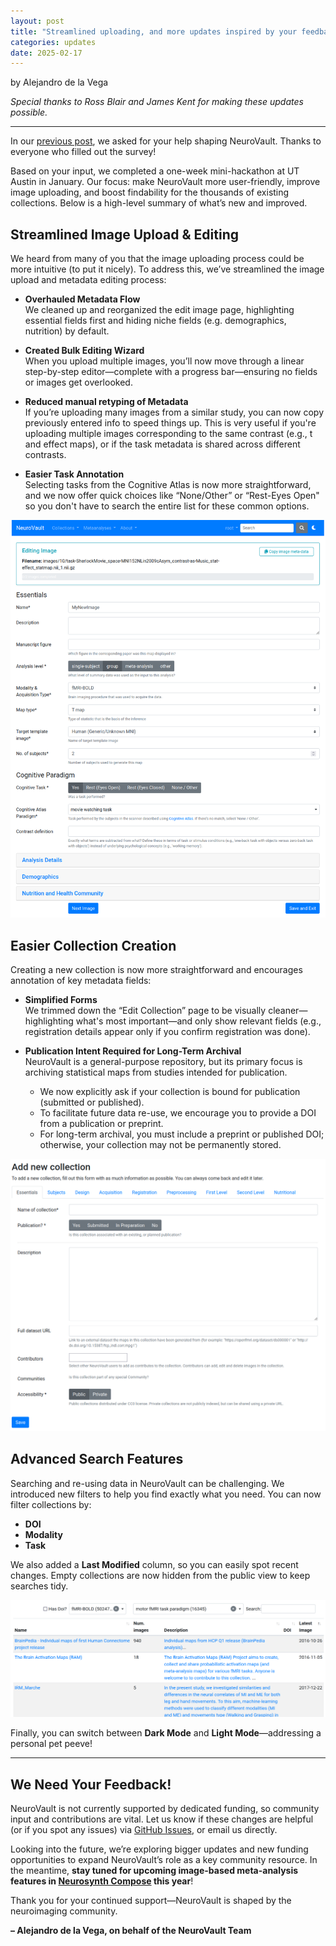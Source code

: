 ```yaml
---
layout: post
title: "Streamlined uploading, and more updates inspired by your feedback"
categories: updates
date: 2025-02-17
---
```


by Alejandro de la Vega

*Special thanks to Ross Blair and James Kent for making these updates possible.*

---

In our [previous post](https://neurovault.github.io/updates/2024/03/07/decade.html), we asked for your help shaping NeuroVault. Thanks to everyone who filled out the survey!  

Based on your input, we completed a one-week mini-hackathon at UT Austin in January. Our focus: make NeuroVault more user-friendly, improve image uploading, and boost findability for the thousands of existing collections. Below is a high-level summary of what’s new and improved.


## Streamlined Image Upload & Editing

We heard from many of you that the image uploading process could be more intuitive (to put it nicely). To address this, we’ve streamlined the image upload and metadata editing process:

- **Overhauled Metadata Flow**  
  We cleaned up and reorganized the edit image page, highlighting essential fields first and hiding niche fields (e.g. demographics, nutrition) by default.

- **Created Bulk Editing Wizard**  
  When you upload multiple images, you’ll now move through a linear step-by-step editor—complete with a progress bar—ensuring no fields or images get overlooked.

- **Reduced manual retyping of Metadata**  
  If you’re uploading many images from a similar study, you can now copy previously entered info to speed things up. This is very useful if you're uploading multiple images corresponding to the same contrast (e.g., t and effect maps), or if the task metadata is shared across different contrasts.

- **Easier Task Annotation**  
  Selecting tasks from the Cognitive Atlas is now more straightforward, and we now offer quick choices like “None/Other” or “Rest-Eyes Open" so you don't have to search the entire list for these common options.

![upload_images](../images/feb2025_updates_image_edit.png)

## Easier Collection Creation

Creating a new collection is now more straightforward and encourages annotation of key metadata fields:

- **Simplified Forms**  
  We trimmed down the “Edit Collection” page to be visually cleaner—highlighting what's most important—and only show relevant fields (e.g., registration details appear only if you confirm registration was done).

- **Publication Intent Required for Long-Term Archival**  
  NeuroVault is a general-purpose repository, but its primary focus is archiving statistical maps from studies intended for publication.  
  - We now explicitly ask if your collection is bound for publication (submitted or published).  
  - To facilitate future data re-use, we encourage you to provide a DOI from a publication or preprint.  
  - For long-term archival, you must include a preprint or published DOI; otherwise, your collection may not be permanently stored.

![upload_collection](../images/feb2025_upload_collection.png)


## Advanced Search Features

Searching and re-using data in NeuroVault can be challenging. We introduced new filters to help you find exactly what you need. You can now filter collections by:

- **DOI**  
- **Modality**  
- **Task**

We also added a **Last Modified** column, so you can easily spot recent changes. Empty collections are now hidden from the public view to keep searches tidy. 

![collections](../images/feb2025_collections.png)

Finally, you can switch between **Dark Mode** and **Light Mode**—addressing a personal pet peeve!


---

## We Need Your Feedback!

NeuroVault is not currently supported by dedicated funding, so community input and contributions are vital. Let us know if these changes are helpful (or if you spot any issues) via [GitHub Issues](https://github.com/NeuroVault/NeuroVault/issues), or email us directly.

Looking into the future, we’re exploring bigger updates and new funding opportunities to expand NeuroVault’s role as a key community resource. In the meantime, **stay tuned for upcoming image-based meta-analysis features in [Neurosynth Compose](compose.neurosynth.org) this year**!

Thank you for your continued support—NeuroVault is shaped by the neuroimaging community.

**– Alejandro de la Vega, on behalf of the NeuroVault Team**  
